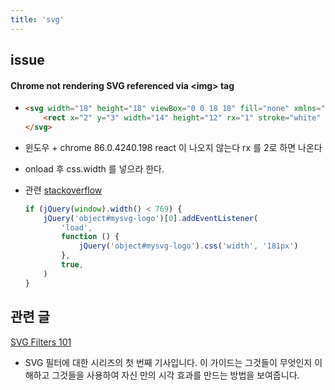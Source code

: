 ```yaml
---
title: 'svg'
---
```


## issue

#### Chrome not rendering SVG referenced via \<img\> tag

-   ```html
    <svg width="18" height="18" viewBox="0 0 18 18" fill="none" xmlns="http://www.w3.org/2000/svg">
        <rect x="2" y="3" width="14" height="12" rx="1" stroke="white" stroke-width="2" />
    </svg>
    ```

-   윈도우 + chrome 86.0.4240.198 react 이 나오지 않는다 rx 를 2로 하면 나온다
-   onload 후 css.width 를 넣으라 한다.
-   관련 [stackoverflow](https://stackoverflow.com/questions/10737166/chrome-not-rendering-svg-referenced-via-img-tag)

    ```javascript
    if (jQuery(window).width() < 769) {
        jQuery('object#mysvg-logo')[0].addEventListener(
            'load',
            function () {
                jQuery('object#mysvg-logo').css('width', '181px')
            },
            true,
        )
    }
    ```

## 관련 글

[SVG Filters 101](https://tympanus.net/codrops/2019/01/15/svg-filters-101/)

-   SVG 필터에 대한 시리즈의 첫 번째 기사입니다. 이 가이드는 그것들이 무엇인지 이해하고 그것들을 사용하여 자신 만의 시각 효과를 만드는 방법을 보여줍니다.

